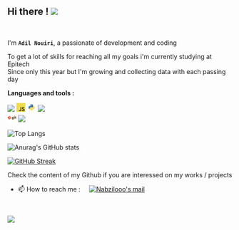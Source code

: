 ## Hi there ! <img src="https://media.giphy.com/media/hvRJCLFzcasrR4ia7z/giphy.gif" width="25px">
<br /> 

 I'm <code>**Adil Nouiri**</code>, a passionate of development and coding
     
 To get a lot of skills for reaching all my goals i'm currently studying at Epitech         
 Since only this year but I'm growing and collecting data with each passing day


**Languages and tools :**

<code><img height="20" src="https://cms-informatic.com/wp-content/uploads/2020/01/logo-langage-C.png"></code>
<code><img height="20" src="https://raw.githubusercontent.com/github/explore/80688e429a7d4ef2fca1e82350fe8e3517d3494d/topics/javascript/javascript.png"></code> 
<code><img height="20" src="https://raw.githubusercontent.com/github/explore/80688e429a7d4ef2fca1e82350fe8e3517d3494d/topics/python/python.png"></code>
<code><img height="20" src="https://seeklogo.com/images/C/c-sharp-c-logo-02F17714BA-seeklogo.com.png"></code>    
<code><img height="20" src="https://raw.githubusercontent.com/github/explore/80688e429a7d4ef2fca1e82350fe8e3517d3494d/topics/git/git.png"></code>
<code><img height="20" src="https://i.redd.it/tu3gt6ysfxq71.png"></code>

![Top Langs](https://github-readme-stats.vercel.app/api/top-langs/?username=Nabzilooo&langs_count=10?&hide=ShaderLab,HLSL,ASP.NET)

![Anurag's GitHub stats](https://github-readme-stats.vercel.app/api?username=Nabzilooo&show_icons=true&theme=github_dark&&count_private=true&hide=prs,issues&include_all_commits=true)

[![GitHub Streak](https://github-readme-streak-stats.herokuapp.com?user=Nabzilooo&theme=dark&date_format=j%20M%5B%20Y%5D)](https://git.io/streak-stats)

Check the content of my Github if you are interessed on my works / projects

- 📫 How to reach me :  &nbsp; &nbsp; <a href="mailto:adil.nouiri@epitech.eu">
  <img alt="Nabzilooo's mail" width="25px" src="https://upload.wikimedia.org/wikipedia/commons/thumb/e/ec/Circle-icons-mail.svg/1200px-Circle-icons-mail.svg.png" />
</a>

<br /> 

![](https://komarev.com/ghpvc/?username=Nabzilooo&color=blue)

